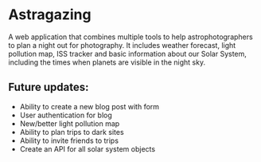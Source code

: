 # Astragazing

A web application that combines multiple tools to help astrophotographers to plan a night out for photography. It includes weather forecast, light pollution map, ISS tracker and basic information about our Solar System, including the times when planets are visible in the night sky.

## Future updates: 

* Ability to create a new blog post with form 
* User authentication for blog 
* New/better light pollution map
* Ability to plan trips to dark sites
* Ability to invite friends to trips
* Create an API for all solar system objects
